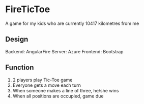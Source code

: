 # FireTicToe
A game for my kids who are currently 10417 kilometres from me

Design
--------------------------------------

Backend:	AngularFire
Server:		Azure
Frontend:	Bootstrap

Function
--------------------------------------

1. 2 players play Tic-Toe game
2. Everyone gets a move each turn
3. When someone makes a line of three, he/she wins
4. When all positions are occupied, game due

